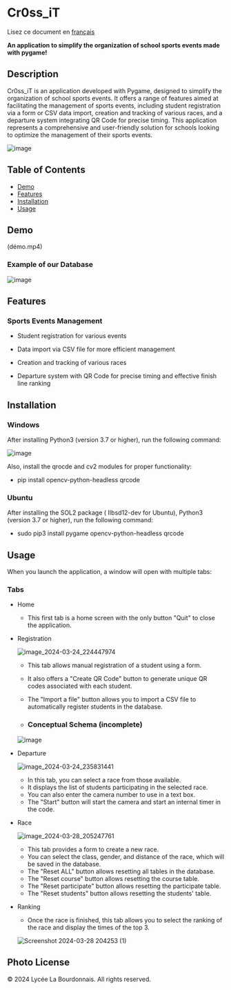 # Cr0ss_iT

Lisez ce document en [français](README.md)

**An application to simplify the organization of school sports events made with pygame!**

## Description

Cr0ss_iT is an application developed with Pygame, designed to simplify the organization of school sports events. It offers a range of features aimed at facilitating the management of sports events, including student registration via a form or CSV data import, creation and tracking of various races, and a departure system integrating QR Code for precise timing. This application represents a comprehensive and user-friendly solution for schools looking to optimize the management of their sports events.

![image](https://github.com/RB-2804/Cr0ss-iT/assets/130835974/c8376baf-5168-407c-b3a1-b00164f57ca7)

## Table of Contents
- [Demo](#demo)
- [Features](#features)
- [Installation](#installation)
- [Usage](#usage)

## Demo 

(démo.mp4)

### Example of our Database 

![image](https://github.com/RB-2804/Cr0ss-iT/assets/130835974/5d2b2a8c-09b9-4b8f-bc8c-609b529b6ee4)

## Features

### Sports Events Management

  - Student registration for various events
    
  - Data import via CSV file for more efficient management
    
  - Creation and tracking of various races
    
  - Departure system with QR Code for precise timing and effective finish line ranking

## Installation

### Windows 

After installing Python3 (version 3.7 or higher), run the following command:

![image](https://github.com/RB-2804/Cross-iT/assets/130835974/6962260a-cf2f-48dc-9272-37c0a6294404)

Also, install the qrocde and cv2 modules for proper functionality:

- pip install opencv-python-headless qrcode

### Ubuntu

After installing the SOL2 package ( IIbsd12-dev for Ubuntu), Python3 (version 3.7 or higher), run the following command:

- sudo pip3 install pygame opencv-python-headless qrcode

## Usage

When you launch the application, a window will open with multiple tabs:

### Tabs
- Home

  - This first tab is a home screen with the only button "Quit" to close the application.
  
- Registration

  ![image_2024-03-24_224447974](https://github.com/RB-2804/Cr0ss-iT/assets/130835974/c9b555a8-0299-4b48-b28f-043a293d23a6)

  - This tab allows manual registration of a student using a form.
  - It also offers a "Create QR Code" button to generate unique QR codes associated with each student.
  - The "Import a file" button allows you to import a CSV file to automatically register students in the database.

  - ### Conceptual Schema (incomplete)
  
  ![image](https://github.com/RB-2804/Cr0ss-iT/assets/130835974/8b9f2090-18c7-446a-aef5-8e6a9d193e28)

- Departure

  ![image_2024-03-24_235831441](https://github.com/RB-2804/Cr0ss-iT/assets/130835974/f2230dcf-7290-4396-9f04-02ec9855e549)

    - In this tab, you can select a race from those available.
    - It displays the list of students participating in the selected race.
    - You can also enter the camera number to use in a text box.
    - The "Start" button will start the camera and start an internal timer in the code.

- Race

  ![image_2024-03-28_205247761](https://github.com/RB-2804/Cr0ss-iT/assets/130835974/4f0ad291-29cf-48a1-91b9-a31ae9a8c2ed)
  
    - This tab provides a form to create a new race.
    - You can select the class, gender, and distance of the race, which will be saved in the database.
    - The "Reset ALL" button allows resetting all tables in the database.
    - The "Reset course" button allows resetting the course table.
    - The "Reset participate" button allows resetting the participate table.
    - The "Reset students" button allows resetting the students' table.
    
- Ranking

  - Once the race is finished, this tab allows you to select the ranking of the race and display the times of the top 3.
 
  ![Screenshot 2024-03-28 204253 (1)](https://github.com/RB-2804/Cr0ss-iT/assets/130835974/92aea944-4513-4083-a33e-5a0ecc601ce1)
  

## Photo License 

© 2024 Lycée La Bourdonnais. All rights reserved.
